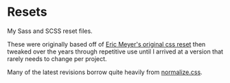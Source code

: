 Resets
======

My Sass and SCSS reset files.

These were originally based off of [Eric Meyer's original css
reset](http://meyerweb.com/eric/tools/css/reset/) then tweaked over the years
through repetitive use until I arrived at a version that rarely needs to change
per project.

Many of the latest revisions borrow quite heavily from
[normalize.css](http://github.com/necolas/normalize.css).
